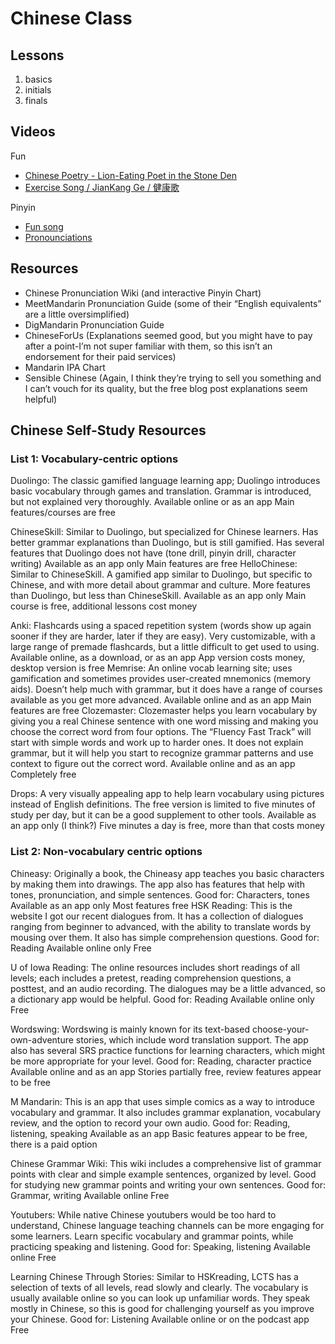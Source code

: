 # Chinese Class

## Lessons
1. basics
1. initials
1. finals

## Videos
Fun
* [Chinese Poetry - Lion-Eating Poet in the Stone Den](https://www.youtube.com/watch?v=vExjnn_3ep4)
* [Exercise Song / JianKang Ge / 健康歌](exercise-song/)

Pinyin
* [Fun song](https://www.youtube.com/watch?v=b9Ayvjy-Dgs)
* [Pronounciations](https://www.youtube.com/watch?v=SfAheYvnu-0)

## Resources

* Chinese Pronunciation Wiki (and interactive Pinyin Chart)
* MeetMandarin Pronunciation Guide (some of their “English equivalents” are a little oversimplified)
* DigMandarin Pronunciation Guide
* ChineseForUs (Explanations seemed good, but you might have to pay after a point-I’m not super familiar with them, so this isn’t an endorsement for their paid services)
* Mandarin IPA Chart
* Sensible Chinese (Again, I think they’re trying to sell you something and I can’t vouch for its quality, but the free blog post explanations seem helpful)

## Chinese Self-Study Resources

### List 1: Vocabulary-centric options

Duolingo: The classic gamified language learning app; Duolingo introduces basic vocabulary through games and translation. Grammar is introduced, but not explained very thoroughly.
Available online or as an app
Main features/courses are free

ChineseSkill: Similar to Duolingo, but specialized for Chinese learners. Has better grammar explanations than Duolingo, but is still gamified. Has several features that Duolingo does not have (tone drill, pinyin drill, character writing)
Available as an app only
Main features are free
HelloChinese: Similar to ChineseSkill. A gamified app similar to Duolingo, but specific to Chinese, and with more detail about grammar and culture. More features than Duolingo, but less than ChineseSkill.
Available as an app only
Main course is free, additional lessons cost money

Anki: Flashcards using a spaced repetition system (words show up again sooner if they are harder, later if they are easy). Very customizable, with a large range of premade flashcards, but a little difficult to get used to using.
Available online, as a download, or as an app
App version costs money, desktop version is free
Memrise: An online vocab learning site; uses gamification and sometimes provides user-created mnemonics (memory aids). Doesn’t help much with grammar, but it does have a range of courses available as you get more advanced.
Available online and as an app
Main features are free
Clozemaster: Clozemaster helps you learn vocabulary by giving you a real Chinese sentence with one word missing and making you choose the correct word from four options. The “Fluency Fast Track” will start with simple words and work up to harder ones. It does not explain grammar, but it will help you start to recognize grammar patterns and use context to figure out the correct word.
Available online and as an app
Completely free

Drops: A very visually appealing app to help learn vocabulary using pictures instead of English definitions. The free version is limited to five minutes of study per day, but it can be a good supplement to other tools.
Available as an app only (I think?)
Five minutes a day is free, more than that costs money

### List 2: Non-vocabulary centric options

Chineasy: Originally a book, the Chineasy app teaches you basic characters by making them into drawings. The app also has features that help with tones, pronunciation, and simple sentences.
Good for: Characters, tones
Available as an app only
Most features free
HSK Reading: This is the website I got our recent dialogues from. It has a collection of dialogues ranging from beginner to advanced, with the ability to translate words by mousing over them. It also has simple comprehension questions.
Good for: Reading
Available online only
Free

U of Iowa Reading: The online resources includes short readings of all levels; each includes a pretest, reading comprehension questions, a posttest, and an audio recording. The dialogues may be a little advanced, so a dictionary app would be helpful.
Good for: Reading
Available online only
Free

Wordswing: Wordswing is mainly known for its text-based choose-your-own-adventure stories, which include word translation support. The app also has several SRS practice functions for learning characters, which might be more appropriate for your level.
Good for: Reading, character practice
Available online and as an app
Stories partially free, review features appear to be free

M Mandarin: This is an app that uses simple comics as a way to introduce vocabulary and grammar. It also includes grammar explanation, vocabulary review, and the option to record your own audio.
Good for: Reading, listening, speaking
Available as an app
Basic features appear to be free, there is a paid option

Chinese Grammar Wiki: This wiki includes a comprehensive list of grammar points with clear and simple example sentences, organized by level. Good for studying new grammar points and writing your own sentences.
Good for: Grammar, writing
Available online
Free

Youtubers: While native Chinese youtubers would be too hard to understand, Chinese language teaching channels can be more engaging for some learners. Learn specific vocabulary and grammar points, while practicing speaking and listening.
Good for: Speaking, listening
Available online
Free

Learning Chinese Through Stories: Similar to HSKreading, LCTS has a selection of texts of all levels, read slowly and clearly. The vocabulary is usually available online so you can look up unfamiliar words. They speak mostly in Chinese, so this is good for challenging yourself as you improve your Chinese.
Good for: Listening
Available online or on the podcast app
Free

